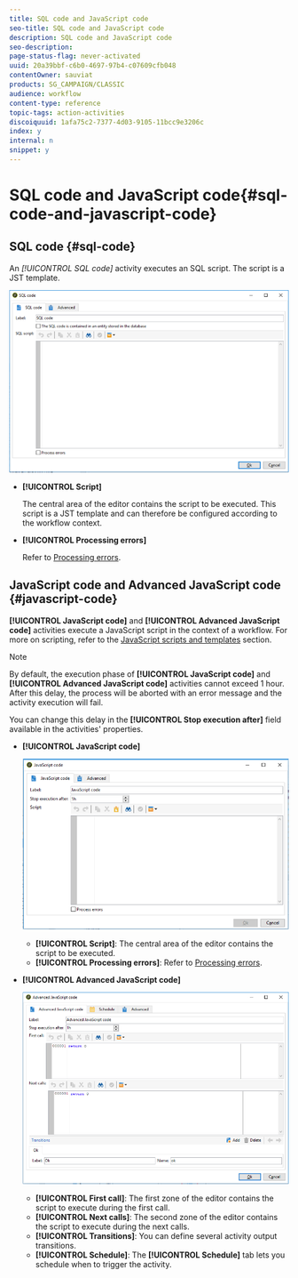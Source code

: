 ```yaml
---
title: SQL code and JavaScript code
seo-title: SQL code and JavaScript code
description: SQL code and JavaScript code
seo-description: 
page-status-flag: never-activated
uuid: 20a39bbf-c6b0-4697-97b4-c07609cfb048
contentOwner: sauviat
products: SG_CAMPAIGN/CLASSIC
audience: workflow
content-type: reference
topic-tags: action-activities
discoiquuid: 1afa75c2-7377-4d03-9105-11bcc9e3206c
index: y
internal: n
snippet: y
---
```


# SQL code and JavaScript code{#sql-code-and-javascript-code}

## SQL code {#sql-code}

An **[!UICONTROL SQL code*]* activity executes an SQL script. The script is a JST template.

   ![](assets/sql_code.png)

* **[!UICONTROL Script]**

  The central area of the editor contains the script to be executed. This script is a JST template and can therefore be configured according to the workflow context.

* **[!UICONTROL Processing errors]**

  Refer to [Processing errors](../../workflow/using/monitoring-workflow-execution.md#processing-errors).

## JavaScript code and Advanced JavaScript code {#javascript-code}

**[!UICONTROL JavaScript code]** and **[!UICONTROL Advanced JavaScript code]** activities execute a JavaScript script in the context of a workflow. For more on scripting, refer to the [JavaScript scripts and templates](../../workflow/using/javascript-scripts-and-templates.md) section.

>[!NOTE]
>
>By default, the execution phase of **[!UICONTROL JavaScript code]** and **[!UICONTROL Advanced JavaScript code]** activities cannot exceed 1 hour. After this delay, the process will be aborted with an error message and the activity execution will fail.
>
>You can change this delay in the **[!UICONTROL Stop execution after]** field available in the activities' properties.

* **[!UICONTROL JavaScript code]**

    ![](assets/javascript_code.png)

    * **[!UICONTROL Script]**: The central area of the editor contains the script to be executed.
    * **[!UICONTROL Processing errors]**: Refer to [Processing errors](../../workflow/using/monitoring-workflow-execution.md#processing-errors).

* **[!UICONTROL Advanced JavaScript code]**

   ![](assets/advanced_javascript_code.png)

    * **[!UICONTROL First call]**: The first zone of the editor contains the script to execute during the first call.
    * **[!UICONTROL Next calls]**: The second zone of the editor contains the script to execute during the next calls.
    * **[!UICONTROL Transitions]**: You can define several activity output transitions.
    * **[!UICONTROL Schedule]**: The **[!UICONTROL Schedule]** tab lets you schedule when to trigger the activity.
